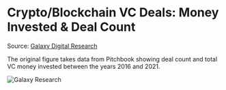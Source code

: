 # Crypto/Blockchain VC Deals: Money Invested & Deal Count

Source: [Galaxy Digital Research](https://www.galaxy.com/research/insights/2021-crypto-vcs-biggest-year-ever/)

The original figure takes data from Pitchbook showing deal count and total VC money invested between the years 2016 and 2021.

![Galaxy Research](https://images.ctfassets.net/h62aj7eo1csj/2h7As1iazFoRKjrrT27bP0/52c7a23e7e203a02afdd2a8174e2deac/Frame_4__1_.png?w=2000&q=60&fm=avif)
